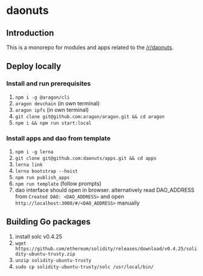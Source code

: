 # daonuts

## Introduction

This is a monorepo for modules and apps related to the [/r/daonuts](https://www.reddit.com/r/daonuts).

## Deploy locally

### Install and run prerequisites

1. `npm i -g @aragon/cli`
1. `aragon devchain`  (in own terminal)
1. `aragon ipfs`  (in own terminal)
1. `git clone git@github.com:aragon/aragon.git && cd aragon`
1. `npm i && npm run start:local`

### Install apps and dao from template

1. `npm i -g lerna`
1. `git clone git@github.com:daonuts/apps.git && cd apps`
1. `lerna link`
1. `lerna bootstrap --hoist`
1. `npm run publish_apps`
1. `npm run template` (follow prompts)
1. dao interface should open in browser. alternatively read DAO_ADDRESS from `Created DAO: <DAO_ADDRESS>` and open `http://localhost:3000/#/<DAO_ADDRESS>` manually

## Building Go packages

1. install solc v0.4.25
  1. `wget https://github.com/ethereum/solidity/releases/download/v0.4.25/solidity-ubuntu-trusty.zip`
  1. `unzip solidity-ubuntu-trusty`
  1. `sudo cp solidity-ubuntu-trusty/solc /usr/local/bin/`
